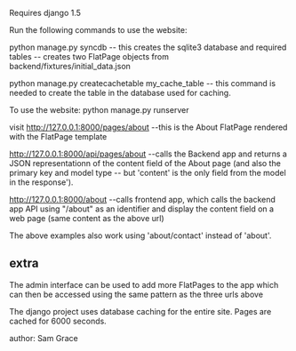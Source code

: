 
Requires django 1.5

Run the following commands to use the website:

python manage.py syncdb
-- this creates the sqlite3 database and required tables
-- creates two FlatPage objects from backend/fixtures/initial_data.json 

python manage.py createcachetable my_cache_table 
-- this command is needed to create the table in the database used for caching.

To use the website:
python manage.py runserver

visit
http://127.0.0.1:8000/pages/about
--this is the About FlatPage rendered with the FlatPage template

http://127.0.0.1:8000/api/pages/about
--calls the Backend app and returns a JSON representationn of the content field of the About page (and also the primary key and model type -- but 'content' is the only field from the model in the response').

 http://127.0.0.1:8000/about
--calls frontend app, which calls the backend app API using "/about" as an identifier and display the content field on a web page (same content as the above url)

The above examples also work using 'about/contact' instead of 'about'.


extra
-----
The admin interface can be used to add more FlatPages to the app which can then be accessed using the same pattern as the three urls above

The django project uses database caching for the entire site. Pages are cached for 6000 seconds.

author: Sam Grace